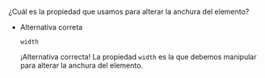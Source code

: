 ¿Cuál es la propiedad que usamos para alterar la anchura del elemento?

- Alternativa correta
    
    `width`
    
    ¡Alternativa correcta! La propiedad `width` es la que debemos manipular para alterar la anchura del elemento.
    